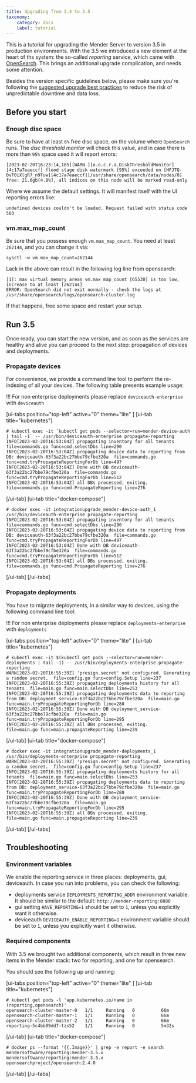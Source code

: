 ```yaml
---
title: Upgrading from 3.4 to 3.5
taxonomy:
    category: docs
    label: tutorial
---
```


This is a tutorial for upgrading the Mender Server to version 3.5 in production environments.
With the 3.5 we introduced a new element at the heart of ths system:
the so-called _reporting_ service, which came with [OpenSearch](https://opensearch.org/).
This brings an additional upgrade complication, and needs some attention.

Besides the version specific guidelines below, please make sure you're following
the [suggested upgrade best practices](../docs.md) to reduce the risk
of unpredictable downtime and data loss.

## Before you start

### Enough disc space

Be sure to have at least `6%` free disc space, on the volume where `OpenSearch` runs.
The _disc threshold monitor_ will check this value, and in case there is more than `95%`
space used it will report errors:

```shell
[2023-02-20T16:23:14,185][WARN ][o.o.c.r.a.DiskThresholdMonitor] [4c17a7eaeccf] flood stage disk watermark [95%] exceeded on [HFJTQ-0vT0iXlgR7_n9Tuw][4c17a7eaeccf][/usr/share/opensearch/data/nodes/0] free: 21.6gb[4.8%], all indices on this node will be marked read-only
```

Where we assume the default settings. It will manifest itself with the UI reporting errors like:

```
undefined devices couldn't be loaded. Request failed with status code 503
```

### vm.max_map_count

Be sure that you possess enough `vm.max_map_count`. You need at least `262144`, and you can
change it via:

```shell
sysctl -w vm.max_map_count=262144
```

Lack in the above can result in the following log line from opensearch:

```shell
[1]: max virtual memory areas vm.max_map_count [65530] is too low, increase to at least [262144]
ERROR: OpenSearch did not exit normally - check the logs at /usr/share/opensearch/logs/opensearch-cluster.log
```

If that happens, free some space and restart your setup.

## Run 3.5

Once ready, you can start the new version, and as soon as the services are healthy
and alive you can proceed to the next step: propagation of devices and deployments.

### Propagate devices

For convenience, we provide a command line tool to perform the re-indexing of all your devices.
The following table presents example usage:

!!! For non enterprise deployments please replace `deviceauth-enterprise` with `deviceauth`

[ui-tabs position="top-left" active="0" theme="lite" ]
[ui-tab title="kubernetes"]
<!--AUTOMATION: ignore -->
    # kubectl exec -it `kubectl get pods --selector=run=mender-device-auth | tail -1` -- /usr/bin/deviceauth-enterprise propagate-reporting
    INFO[2023-02-20T16:53:04Z] propagating inventory for all tenants         file=commands.go func=cmd.selectDbs line=290
    INFO[2023-02-20T16:53:04Z] propagating device data to reporting from DB: deviceauth-63f3a22bc27bbe79cfbe320a  file=commands.go func=cmd.tryPropagateReportingForDb line=497
    INFO[2023-02-20T16:53:04Z] Done with DB deviceauth-63f3a22bc27bbe79cfbe320a  file=commands.go func=cmd.tryPropagateReportingForDb line=512
    INFO[2023-02-20T16:53:04Z] all DBs processed, exiting.                   file=commands.go func=cmd.PropagateReporting line=276
[/ui-tab]
[ui-tab title="docker-compose"]
<!--AUTOMATION: ignore -->
    # docker exec -it integrationupgrade_mender-device-auth_1 /usr/bin/deviceauth-enterprise propagate-reporting
    INFO[2023-02-20T16:53:04Z] propagating inventory for all tenants         file=commands.go func=cmd.selectDbs line=290
    INFO[2023-02-20T16:53:04Z] propagating device data to reporting from DB: deviceauth-63f3a22bc27bbe79cfbe320a  file=commands.go func=cmd.tryPropagateReportingForDb line=497
    INFO[2023-02-20T16:53:04Z] Done with DB deviceauth-63f3a22bc27bbe79cfbe320a  file=commands.go func=cmd.tryPropagateReportingForDb line=512
    INFO[2023-02-20T16:53:04Z] all DBs processed, exiting.                   file=commands.go func=cmd.PropagateReporting line=276
[/ui-tab]
[/ui-tabs]

### Propagate deployments

You have to migrate deployments, in a similar way to devices, using the following command line
tool:

!!! For non enterprise deployments please replace `deployments-enterprise` with `deployments`

[ui-tabs position="top-left" active="0" theme="lite" ]
[ui-tab title="kubernetes"]
<!--AUTOMATION: ignore -->
```
# kubectl exec -it $(kubectl get pods --selector=run=mender-deployments | tail -1) -- /usr/bin/deployments-enterprise propagate-reporting
WARN[2023-02-20T16:55:39Z] 'presign.secret' not configured. Generating a random secret.  file=config.go func=config.Setup line=237
INFO[2023-02-20T16:55:39Z] propagating deployments history for all tenants  file=main.go func=main.selectDbs line=253
INFO[2023-02-20T16:55:39Z] propagating deployments data to reporting from DB: deployment_service-63f3a22bc27bbe79cfbe320a  file=main.go func=main.tryPropagateReportingForDb line=280
INFO[2023-02-20T16:55:39Z] Done with DB deployment_service-63f3a22bc27bbe79cfbe320a  file=main.go func=main.tryPropagateReportingForDb line=295
INFO[2023-02-20T16:55:39Z] all DBs processed, exiting.                   file=main.go func=main.propagateReporting line=239
```
[/ui-tab]
[ui-tab title="docker-compose"]
<!--AUTOMATION: ignore -->
```
# docker exec -it integrationupgrade_mender-deployments_1 /usr/bin/deployments-enterprise propagate-reporting
WARN[2023-02-20T16:55:39Z] 'presign.secret' not configured. Generating a random secret.  file=config.go func=config.Setup line=237
INFO[2023-02-20T16:55:39Z] propagating deployments history for all tenants  file=main.go func=main.selectDbs line=253
INFO[2023-02-20T16:55:39Z] propagating deployments data to reporting from DB: deployment_service-63f3a22bc27bbe79cfbe320a  file=main.go func=main.tryPropagateReportingForDb line=280
INFO[2023-02-20T16:55:39Z] Done with DB deployment_service-63f3a22bc27bbe79cfbe320a  file=main.go func=main.tryPropagateReportingForDb line=295
INFO[2023-02-20T16:55:39Z] all DBs processed, exiting.                   file=main.go func=main.propagateReporting line=239
```
[/ui-tab]
[/ui-tabs]

## Troubleshooting

### Environment variables

We enable the reporting service in three places: deployments, gui, deviceauth.
In case you run into problems, you can check the following:

* deployments service `DEPLOYMENTS_REPORTING_ADDR` environment variable.
 It should be similar to the default: `http://mender-reporting:8080`
* gui setting `HAVE_REPORTING=1` should be set to `1`, unless you explicitly
 want it otherwise.
* deviceauth `DEVICEAUTH_ENABLE_REPORTING=1` environment variable 
 should be set to `1`, unless you explicitly want it otherwise.

### Required components

With 3.5 we brought two additional components, which result in three
new items in the Mender stack: two for reporting, and one for opensearch.

You should see the following up and running:


[ui-tabs position="top-left" active="0" theme="lite" ]
[ui-tab title="kubernetes"]
<!--AUTOMATION: ignore -->
<!--AUTOVERSION: "opensearch-cluster-%"/ignore-->
```
# kubectl get pods -l 'app.kubernetes.io/name in (reporting,opensearch)'
opensearch-cluster-master-0   1/1     Running   0          66m
opensearch-cluster-master-1   1/1     Running   0          66m
opensearch-cluster-master-2   1/1     Running   0          66m
reporting-5c4bb89dd7-tzs52    1/1     Running   0          5m32s
```
[/ui-tab]
[ui-tab title="docker-compose"]
<!--AUTOMATION: ignore -->
<!--AUTOVERSION: "mendersoftware/reporting:mender-%"/ignore "mendersoftware/reporting:mender-%"/ignore "opensearchproject/opensearch:%"/ignore-->
```
# docker ps --format '{{.Image}}' | grep -e report -e search
mendersoftware/reporting:mender-3.5.x
mendersoftware/reporting:mender-3.5.x
opensearchproject/opensearch:2.4.0
```
[/ui-tab]
[/ui-tabs]
